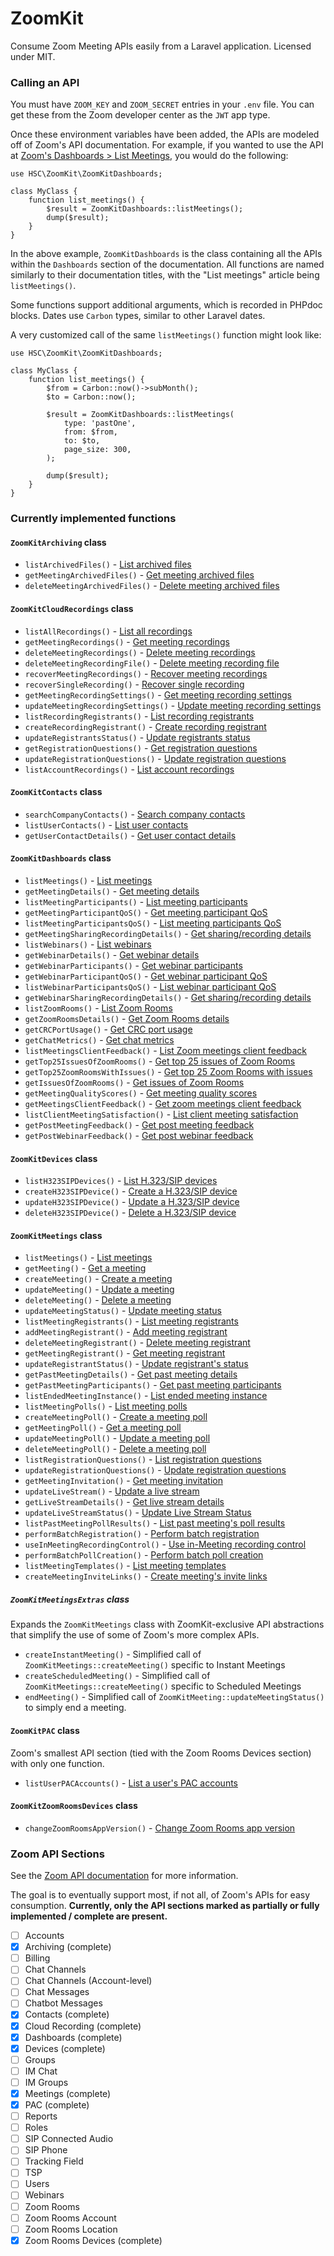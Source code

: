 # ZoomKit

Consume Zoom Meeting APIs easily from a Laravel application.
Licensed under MIT.

### Calling an API

You must have `ZOOM_KEY` and `ZOOM_SECRET` entries in your `.env` file.
You can get these from the Zoom developer center as the `JWT` app type.

Once these environment variables have been added, the APIs are modeled off of Zoom's API documentation. 
For example, if you wanted to use the API at [Zoom's Dashboards > List Meetings](https://marketplace.zoom.us/docs/api-reference/zoom-api/dashboards/dashboardmeetings), you would do the following:

```
use HSC\ZoomKit\ZoomKitDashboards;

class MyClass {
    function list_meetings() {
        $result = ZoomKitDashboards::listMeetings();
        dump($result);
    }
}
```

In the above example, `ZoomKitDashboards` is the class containing all the APIs within the `Dashboards` section of the documentation.
All functions are named similarly to their documentation titles, with the "List meetings" article being `listMeetings()`.

Some functions support additional arguments, which is recorded in PHPdoc blocks. Dates use `Carbon` types, similar to other Laravel dates.

A very customized call of the same `listMeetings()` function might look like:

```
use HSC\ZoomKit\ZoomKitDashboards;

class MyClass {
    function list_meetings() {
        $from = Carbon::now()->subMonth();
        $to = Carbon::now();
        
        $result = ZoomKitDashboards::listMeetings(
            type: 'pastOne',
            from: $from,
            to: $to,
            page_size: 300,
        );
        
        dump($result);
    }
}
```

### Currently implemented functions

#### `ZoomKitArchiving` class
- `listArchivedFiles()` - [List archived files](https://marketplace.zoom.us/docs/api-reference/zoom-api/archiving/listarchivedfiles)
- `getMeetingArchivedFiles()` - [Get meeting archived files](https://marketplace.zoom.us/docs/api-reference/zoom-api/archiving/testgetrecordarchivedfiles)
- `deleteMeetingArchivedFiles()` - [Delete meeting archived files](https://marketplace.zoom.us/docs/api-reference/zoom-api/archiving/deleterecordarchivedfiles)

#### `ZoomKitCloudRecordings` class
- `listAllRecordings()` - [List all recordings](https://marketplace.zoom.us/docs/api-reference/zoom-api/cloud-recording/recordingslist)
- `getMeetingRecordings()` - [Get meeting recordings](https://marketplace.zoom.us/docs/api-reference/zoom-api/cloud-recording/recordingget)
- `deleteMeetingRecordings()` - [Delete meeting recordings](https://marketplace.zoom.us/docs/api-reference/zoom-api/cloud-recording/recordingdelete)
- `deleteMeetingRecordingFile()` - [Delete meeting recording file](https://marketplace.zoom.us/docs/api-reference/zoom-api/cloud-recording/recordingdeleteone)
- `recoverMeetingRecordings()` - [Recover meeting recordings](https://marketplace.zoom.us/docs/api-reference/zoom-api/cloud-recording/recordingstatusupdate)
- `recoverSingleRecording()` - [Recover single recording](https://marketplace.zoom.us/docs/api-reference/zoom-api/cloud-recording/recordingstatusupdateone)
- `getMeetingRecordingSettings()` - [Get meeting recording settings](https://marketplace.zoom.us/docs/api-reference/zoom-api/cloud-recording/recordingsettingupdate)
- `updateMeetingRecordingSettings()` - [Update meeting recording settings](https://marketplace.zoom.us/docs/api-reference/zoom-api/cloud-recording/recordingsettingsupdate)
- `listRecordingRegistrants()` - [List recording registrants](https://marketplace.zoom.us/docs/api-reference/zoom-api/cloud-recording/meetingrecordingregistrants)
- `createRecordingRegistrant()` - [Create recording registrant](https://marketplace.zoom.us/docs/api-reference/zoom-api/cloud-recording/meetingrecordingregistrantcreate)
- `updateRegistrantsStatus()` - [Update registrants status](https://marketplace.zoom.us/docs/api-reference/zoom-api/cloud-recording/meetingrecordingregistrantstatus)
- `getRegistrationQuestions()` - [Get registration questions](https://marketplace.zoom.us/docs/api-reference/zoom-api/cloud-recording/recordingregistrantsquestionsget)
- `updateRegistrationQuestions()` - [Update registration questions](https://marketplace.zoom.us/docs/api-reference/zoom-api/cloud-recording/recordingregistrantquestionupdate)
- `listAccountRecordings()` - [List account recordings](https://marketplace.zoom.us/docs/api-reference/zoom-api/cloud-recording/getaccountcloudrecording)

#### `ZoomKitContacts` class
- `searchCompanyContacts()` - [Search company contacts](https://marketplace.zoom.us/docs/api-reference/zoom-api/contacts/searchcompanycontacts)
- `listUserContacts()` - [List user contacts](https://marketplace.zoom.us/docs/api-reference/zoom-api/contacts/getusercontacts)
- `getUserContactDetails()` - [Get user contact details](https://marketplace.zoom.us/docs/api-reference/zoom-api/contacts/getusercontact)

#### `ZoomKitDashboards` class
- `listMeetings()` - [List meetings](https://marketplace.zoom.us/docs/api-reference/zoom-api/dashboards/dashboardmeetings)
- `getMeetingDetails()` - [Get meeting details](https://marketplace.zoom.us/docs/api-reference/zoom-api/dashboards/dashboardmeetingdetail)
- `listMeetingParticipants()` - [List meeting participants](https://marketplace.zoom.us/docs/api-reference/zoom-api/dashboards/dashboardmeetingparticipants)
- `getMeetingParticipantQoS()` - [Get meeting participant QoS](https://marketplace.zoom.us/docs/api-reference/zoom-api/dashboards/dashboardmeetingparticipantqos)
- `listMeetingParticipantsQoS()` - [List meeting participants QoS](https://marketplace.zoom.us/docs/api-reference/zoom-api/dashboards/dashboardmeetingparticipantsqos)
- `getMeetingSharingRecordingDetails()` - [Get sharing/recording details](https://marketplace.zoom.us/docs/api-reference/zoom-api/dashboards/dashboardmeetingparticipantshare)
- `listWebinars()` - [List webinars](https://marketplace.zoom.us/docs/api-reference/zoom-api/dashboards/dashboardwebinars)
- `getWebinarDetails()` - [Get webinar details](https://marketplace.zoom.us/docs/api-reference/zoom-api/dashboards/dashboardwebinardetail)
- `getWebinarParticipants()` - [Get webinar participants](https://marketplace.zoom.us/docs/api-reference/zoom-api/dashboards/dashboardwebinarparticipants)
- `getWebinarParticipantQoS()` - [Get webinar participant QoS](https://marketplace.zoom.us/docs/api-reference/zoom-api/dashboards/dashboardwebinarparticipantqos)
- `listWebinarParticipantsQoS()` - [List webinar participant QoS](https://marketplace.zoom.us/docs/api-reference/zoom-api/dashboards/dashboardwebinarparticipantsqos)
- `getWebinarSharingRecordingDetails()` - [Get sharing/recording details](https://marketplace.zoom.us/docs/api-reference/zoom-api/dashboards/dashboardwebinarparticipantshare)
- `listZoomRooms()` - [List Zoom Rooms](https://marketplace.zoom.us/docs/api-reference/zoom-api/dashboards/dashboardzoomrooms)
- `getZoomRoomsDetails()` - [Get Zoom Rooms details](https://marketplace.zoom.us/docs/api-reference/zoom-api/dashboards/dashboardzoomroom)
- `getCRCPortUsage()` - [Get CRC port usage](https://marketplace.zoom.us/docs/api-reference/zoom-api/dashboards/dashboardcrc)
- `getChatMetrics()` - [Get chat metrics](https://marketplace.zoom.us/docs/api-reference/zoom-api/dashboards/dashboardchat)
- `listMeetingsClientFeedback()` - [List Zoom meetings client feedback](https://marketplace.zoom.us/docs/api-reference/zoom-api/dashboards/dashboardclientfeedback)
- `getTop25IssuesOfZoomRooms()` - [Get top 25 issues of Zoom Rooms](https://marketplace.zoom.us/docs/api-reference/zoom-api/dashboards/dashboardzoomroomissue)
- `getTop25ZoomRoomsWithIssues()` - [Get top 25 Zoom Rooms with issues](https://marketplace.zoom.us/docs/api-reference/zoom-api/dashboards/dashboardissuezoomroom)
- `getIssuesOfZoomRooms()` - [Get issues of Zoom Rooms](https://marketplace.zoom.us/docs/api-reference/zoom-api/dashboards/dashboardissuedetailzoomroom)
- `getMeetingQualityScores()` - [Get meeting quality scores](https://marketplace.zoom.us/docs/api-reference/zoom-api/dashboards/dashboardquality)
- `getMeetingsClientFeedback()` - [Get zoom meetings client feedback](https://marketplace.zoom.us/docs/api-reference/zoom-api/dashboards/dashboardclientfeedbackdetail)
- `listClientMeetingSatisfaction()` - [List client meeting satisfaction](https://marketplace.zoom.us/docs/api-reference/zoom-api/dashboards/listmeetingsatisfaction)
- `getPostMeetingFeedback()` - [Get post meeting feedback](https://marketplace.zoom.us/docs/api-reference/zoom-api/dashboards/participantfeedback)
- `getPostWebinarFeedback()` - [Get post webinar feedback](https://marketplace.zoom.us/docs/api-reference/zoom-api/dashboards/participantwebinarfeedback)

#### `ZoomKitDevices` class
- `listH323SIPDevices()` - [List H.323/SIP devices](https://marketplace.zoom.us/docs/api-reference/zoom-api/devices/devicelist)
- `createH323SIPDevice()` - [Create a H.323/SIP device](https://marketplace.zoom.us/docs/api-reference/zoom-api/devices/devicecreate)
- `updateH323SIPDevice()` - [Update a H.323/SIP device](https://marketplace.zoom.us/docs/api-reference/zoom-api/devices/deviceupdate)
- `deleteH323SIPDevice()` - [Delete a H.323/SIP device](https://marketplace.zoom.us/docs/api-reference/zoom-api/devices/devicedelete)

#### `ZoomKitMeetings` class
- `listMeetings()` - [List meetings](https://marketplace.zoom.us/docs/api-reference/zoom-api/meetings/meetings)
- `getMeeting()` - [Get a meeting](https://marketplace.zoom.us/docs/api-reference/zoom-api/meetings/meeting)
- `createMeeting()` - [Create a meeting](https://marketplace.zoom.us/docs/api-reference/zoom-api/meetings/meetingcreate)
- `updateMeeting()` - [Update a meeting](https://marketplace.zoom.us/docs/api-reference/zoom-api/meetings/meetingupdate)
- `deleteMeeting()` - [Delete a meeting](https://marketplace.zoom.us/docs/api-reference/zoom-api/meetings/meetingdelete)
- `updateMeetingStatus()` - [Update meeting status](https://marketplace.zoom.us/docs/api-reference/zoom-api/meetings/meetingstatus)
- `listMeetingRegistrants()` - [List meeting registrants](https://marketplace.zoom.us/docs/api-reference/zoom-api/meetings/meetingregistrants)
- `addMeetingRegistrant()` - [Add meeting registrant](https://marketplace.zoom.us/docs/api-reference/zoom-api/meetings/meetingregistrantcreate)
- `deleteMeetingRegistrant()` - [Delete meeting registrant](https://marketplace.zoom.us/docs/api-reference/zoom-api/meetings/meetingregistrantdelete)
- `getMeetingRegistrant()` - [Get meeting registrant](https://marketplace.zoom.us/docs/api-reference/zoom-api/meetings/meetingregistrantget)
- `updateRegistrantStatus()` - [Update registrant's status](https://marketplace.zoom.us/docs/api-reference/zoom-api/meetings/meetingregistrantstatus)
- `getPastMeetingDetails()` - [Get past meeting details](https://marketplace.zoom.us/docs/api-reference/zoom-api/meetings/pastmeetingdetails)
- `getPastMeetingParticipants()` - [Get past meeting participants](https://marketplace.zoom.us/docs/api-reference/zoom-api/meetings/pastmeetingparticipants)
- `listEndedMeetingInstance()` - [List ended meeting instance](https://marketplace.zoom.us/docs/api-reference/zoom-api/meetings/pastmeetings)
- `listMeetingPolls()` - [List meeting polls](https://marketplace.zoom.us/docs/api-reference/zoom-api/meetings/meetingpolls)
- `createMeetingPoll()` - [Create a meeting poll](https://marketplace.zoom.us/docs/api-reference/zoom-api/meetings/meetingpollcreate)
- `getMeetingPoll()` - [Get a meeting poll](https://marketplace.zoom.us/docs/api-reference/zoom-api/meetings/meetingpollget)
- `updateMeetingPoll()` - [Update a meeting poll](https://marketplace.zoom.us/docs/api-reference/zoom-api/meetings/meetingpollupdate)
- `deleteMeetingPoll()` - [Delete a meeting poll](https://marketplace.zoom.us/docs/api-reference/zoom-api/meetings/meetingpolldelete)
- `listRegistrationQuestions()` - [List registration questions](https://marketplace.zoom.us/docs/api-reference/zoom-api/meetings/meetingregistrantsquestionsget)
- `updateRegistrationQuestions()` - [Update registration questions](https://marketplace.zoom.us/docs/api-reference/zoom-api/meetings/meetingregistrantquestionupdate)
- `getMeetingInvitation()` - [Get meeting invitation](https://marketplace.zoom.us/docs/api-reference/zoom-api/meetings/meetinginvitation)
- `updateLiveStream()` - [Update a live stream](https://marketplace.zoom.us/docs/api-reference/zoom-api/meetings/meetinglivestreamupdate)
- `getLiveStreamDetails()` - [Get live stream details](https://marketplace.zoom.us/docs/api-reference/zoom-api/meetings/getmeetinglivestreamdetails)
- `updateLiveStreamStatus()` - [Update Live Stream Status](https://marketplace.zoom.us/docs/api-reference/zoom-api/meetings/meetinglivestreamstatusupdate)
- `listPastMeetingPollResults()` - [List past meeting's poll results](https://marketplace.zoom.us/docs/api-reference/zoom-api/meetings/listpastmeetingpolls)
- `performBatchRegistration()` - [Perform batch registration](https://marketplace.zoom.us/docs/api-reference/zoom-api/meetings/addbatchregistrants)
- `useInMeetingRecordingControl()` - [Use in-Meeting recording control](https://marketplace.zoom.us/docs/api-reference/zoom-api/meetings/inmeetingrecordingcontrol)
- `performBatchPollCreation()` - [Perform batch poll creation](https://marketplace.zoom.us/docs/api-reference/zoom-api/meetings/createbatchpolls)
- `listMeetingTemplates()` - [List meeting templates](https://marketplace.zoom.us/docs/api-reference/zoom-api/meetings/listmeetingtemplates)
- `createMeetingInviteLinks()` - [Create meeting's invite links](https://marketplace.zoom.us/docs/api-reference/zoom-api/meetings/meetinginvitelinkscreate)

##### `ZoomKitMeetingsExtras` class
Expands the `ZoomKitMeetings` class with ZoomKit-exclusive API abstractions that simplify the use of some of Zoom's more complex APIs.
- `createInstantMeeting()` - Simplified call of `ZoomKitMeetings::createMeeting()` specific to Instant Meetings
- `createScheduledMeeting()` - Simplified call of `ZoomKitMeetings::createMeeting()` specific to Scheduled Meetings
- `endMeeting()` - Simplified call of `ZoomKitMeeting::updateMeetingStatus()` to simply end a meeting.

#### `ZoomKitPAC` class
Zoom's smallest API section (tied with the Zoom Rooms Devices section) with only one function.
- `listUserPACAccounts()` - [List a user's PAC accounts](https://marketplace.zoom.us/docs/api-reference/zoom-api/pac/userpacs)

#### `ZoomKitZoomRoomsDevices` class
- `changeZoomRoomsAppVersion()` - [Change Zoom Rooms app version](https://marketplace.zoom.us/docs/api-reference/zoom-api/zoom-rooms-devices/changezoomroomsappversion)

### Zoom API Sections
See the [Zoom API documentation](https://marketplace.zoom.us/docs/api-reference/zoom-api) for more information.

The goal is to eventually support most, if not all, of Zoom's APIs for easy consumption.
**Currently, only the API sections marked as partially or fully implemented / complete are present.**

- [ ] Accounts
- [x] Archiving (complete)
- [ ] Billing
- [ ] Chat Channels
- [ ] Chat Channels (Account-level)
- [ ] Chat Messages
- [ ] Chatbot Messages
- [x] Contacts (complete)
- [x] Cloud Recording (complete)
- [x] Dashboards (complete)
- [x] Devices (complete)
- [ ] Groups
- [ ] IM Chat
- [ ] IM Groups
- [x] Meetings (complete)
- [x] PAC (complete)
- [ ] Reports
- [ ] Roles
- [ ] SIP Connected Audio
- [ ] SIP Phone
- [ ] Tracking Field
- [ ] TSP
- [ ] Users
- [ ] Webinars
- [ ] Zoom Rooms
- [ ] Zoom Rooms Account
- [ ] Zoom Rooms Location
- [x] Zoom Rooms Devices (complete)

